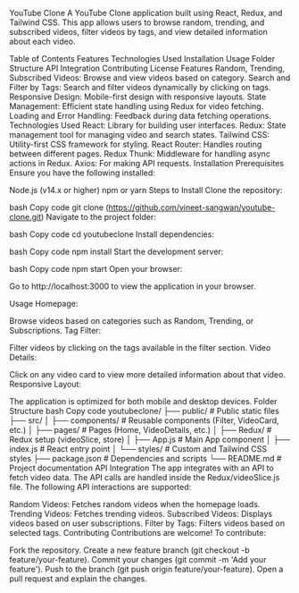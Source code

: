 YouTube Clone
A YouTube Clone application built using React, Redux, and Tailwind CSS. This app allows users to browse random, trending, and subscribed videos, filter videos by tags, and view detailed information about each video.

Table of Contents
Features
Technologies Used
Installation
Usage
Folder Structure
API Integration
Contributing
License
Features
Random, Trending, Subscribed Videos: Browse and view videos based on category.
Search and Filter by Tags: Search and filter videos dynamically by clicking on tags.
Responsive Design: Mobile-first design with responsive layouts.
State Management: Efficient state handling using Redux for video fetching.
Loading and Error Handling: Feedback during data fetching operations.
Technologies Used
React: Library for building user interfaces.
Redux: State management tool for managing video and search states.
Tailwind CSS: Utility-first CSS framework for styling.
React Router: Handles routing between different pages.
Redux Thunk: Middleware for handling async actions in Redux.
Axios: For making API requests.
Installation
Prerequisites
Ensure you have the following installed:

Node.js (v14.x or higher)
npm or yarn
Steps to Install
Clone the repository:

bash
Copy code
git clone (https://github.com/vineet-sangwan/youtube-clone.git)
Navigate to the project folder:

bash
Copy code
cd youtubeclone
Install dependencies:

bash
Copy code
npm install
Start the development server:

bash
Copy code
npm start
Open your browser:

Go to http://localhost:3000 to view the application in your browser.

Usage
Homepage:

Browse videos based on categories such as Random, Trending, or Subscriptions.
Tag Filter:

Filter videos by clicking on the tags available in the filter section.
Video Details:

Click on any video card to view more detailed information about that video.
Responsive Layout:

The application is optimized for both mobile and desktop devices.
Folder Structure
bash
Copy code
youtubeclone/
├── public/               # Public static files
├── src/
│   ├── components/       # Reusable components (Filter, VideoCard, etc.)
│   ├── pages/            # Pages (Home, VideoDetails, etc.)
│   ├── Redux/            # Redux setup (videoSlice, store)
│   ├── App.js            # Main App component
│   ├── index.js          # React entry point
│   └── styles/           # Custom and Tailwind CSS styles
├── package.json          # Dependencies and scripts
└── README.md             # Project documentation
API Integration
The app integrates with an API to fetch video data. The API calls are handled inside the Redux/videoSlice.js file. The following API interactions are supported:

Random Videos: Fetches random videos when the homepage loads.
Trending Videos: Fetches trending videos.
Subscribed Videos: Displays videos based on user subscriptions.
Filter by Tags: Filters videos based on selected tags.
Contributing
Contributions are welcome! To contribute:

Fork the repository.
Create a new feature branch (git checkout -b feature/your-feature).
Commit your changes (git commit -m 'Add your feature').
Push to the branch (git push origin feature/your-feature).
Open a pull request and explain the changes.

